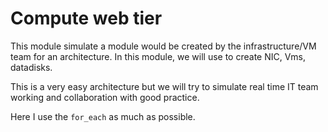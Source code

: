 # Compute web tier

This module simulate a module would be created by the infrastructure/VM team for an architecture.
In this module, we will use to create NIC, Vms, datadisks.

This is a very easy architecture but we will try to simulate real time IT team working and collaboration with good practice.

Here I use the `for_each` as much as possible.